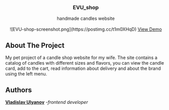<br/>
<p align="center">
  <h3 align="center">EVU_shop</h3>

  <p align="center">
    handmade candles website
    <br/>
    <br/>
    ![EVU-shop-screenshot.png](https://postimg.cc/t1m0XHqD)
    <a href="https://flynnrcore.github.io/EVU_shop/">View Demo</a>
  </p>
</p>

## About The Project

My pet project of a candle shop website for my wife.
The site contains a catalog of candles with different sizes and flavors, you can view the candle card, add to the cart, read information about delivery and about the brand using the left menu.

## Authors

[**Vladislav Ulyanov**](https://github.com/Flynnrcore)  -*frontend developer*


